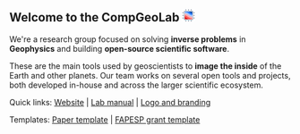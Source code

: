 <h2>Welcome to the CompGeoLab <img src="https://raw.githubusercontent.com/compgeolab/logo/main/favicon.png" height="22px"></h2>
  
We're a research group focused on solving **inverse problems** in **Geophysics** 
and building **open-source scientific software**.
  
These are the main tools used by geoscientists to **image the inside** of the Earth and other planets.
Our team works on several open tools and projects, both developed in-house and across the larger scientific ecosystem.

Quick links: [Website](https://www.compgeolab.org) | [Lab manual](https://www.compgeolab.org/manual/index.html) | 
[Logo and branding](https://github.com/compgeolab/logo)

Templates: [Paper template](https://github.com/compgeolab/paper-template) | [FAPESP grant template](https://github.com/compgeolab/grant-fapesp-template)
